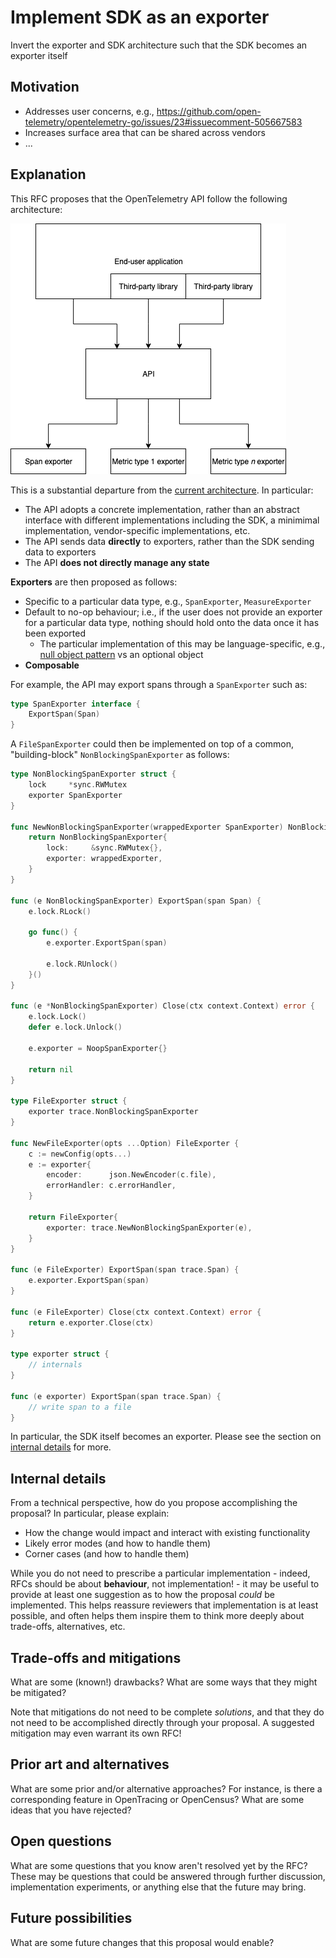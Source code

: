 # Implement SDK as an exporter

Invert the exporter and SDK architecture such that the SDK becomes an exporter itself

## Motivation

* Addresses user concerns, e.g., https://github.com/open-telemetry/opentelemetry-go/issues/23#issuecomment-505667583
* Increases surface area that can be shared across vendors
* ...

## Explanation

This RFC proposes that the OpenTelemetry API follow the following architecture:

![Proposed API architecture](./0000-api-architecture.png)

This is a substantial departure from the [current architecture](https://github.com/open-telemetry/opentelemetry-specification/blob/master/specification/language-library-design.png). In particular:

* The API adopts a concrete implementation, rather than an abstract interface with different implementations including the SDK, a minimimal implementation, vendor-specific implementations, etc.
* The API sends data **directly** to exporters, rather than the SDK sending data to exporters
* The API **does not directly manage any state**

**Exporters** are then proposed as follows:

* Specific to a particular data type, e.g., `SpanExporter`, `MeasureExporter`
* Default to no-op behaviour; i.e., if the user does not provide an exporter for a particular data type, nothing should hold onto the data once it has been exported
  * The particular implementation of this may be language-specific, e.g., [null object pattern](https://en.wikipedia.org/wiki/Null_object_pattern) vs an optional object
* **Composable**

For example, the API may export spans through a `SpanExporter` such as:

```go
type SpanExporter interface {
	ExportSpan(Span)
}
```

A `FileSpanExporter` could then be implemented on top of a common, "building-block" `NonBlockingSpanExporter` as follows:

```go
type NonBlockingSpanExporter struct {
	lock     *sync.RWMutex
	exporter SpanExporter
}

func NewNonBlockingSpanExporter(wrappedExporter SpanExporter) NonBlockingSpanExporter {
	return NonBlockingSpanExporter{
		lock:     &sync.RWMutex{},
		exporter: wrappedExporter,
	}
}

func (e NonBlockingSpanExporter) ExportSpan(span Span) {
	e.lock.RLock()

	go func() {
		e.exporter.ExportSpan(span)

		e.lock.RUnlock()
	}()
}

func (e *NonBlockingSpanExporter) Close(ctx context.Context) error {
	e.lock.Lock()
	defer e.lock.Unlock()

	e.exporter = NoopSpanExporter{}

	return nil
}

type FileExporter struct {
	exporter trace.NonBlockingSpanExporter
}

func NewFileExporter(opts ...Option) FileExporter {
	c := newConfig(opts...)
	e := exporter{
		encoder:      json.NewEncoder(c.file),
		errorHandler: c.errorHandler,
	}

	return FileExporter{
		exporter: trace.NewNonBlockingSpanExporter(e),
	}
}

func (e FileExporter) ExportSpan(span trace.Span) {
	e.exporter.ExportSpan(span)
}

func (e FileExporter) Close(ctx context.Context) error {
	return e.exporter.Close(ctx)
}

type exporter struct {
	// internals
}

func (e exporter) ExportSpan(span trace.Span) {
	// write span to a file
}
```

In particular, the SDK itself becomes an exporter. Please see the section on [internal details](#internal-details) for more.

## Internal details

From a technical perspective, how do you propose accomplishing the proposal? In particular, please explain:

* How the change would impact and interact with existing functionality
* Likely error modes (and how to handle them)
* Corner cases (and how to handle them)

While you do not need to prescribe a particular implementation - indeed, RFCs should be about **behaviour**, not implementation! - it may be useful to provide at least one suggestion as to how the proposal *could* be implemented. This helps reassure reviewers that implementation is at least possible, and often helps them inspire them to think more deeply about trade-offs, alternatives, etc.

## Trade-offs and mitigations

What are some (known!) drawbacks? What are some ways that they might be mitigated?

Note that mitigations do not need to be complete *solutions*, and that they do not need to be accomplished directly through your proposal. A suggested mitigation may even warrant its own RFC!

## Prior art and alternatives

What are some prior and/or alternative approaches? For instance, is there a corresponding feature in OpenTracing or OpenCensus? What are some ideas that you have rejected?

## Open questions

What are some questions that you know aren't resolved yet by the RFC? These may be questions that could be answered through further discussion, implementation experiments, or anything else that the future may bring.

## Future possibilities

What are some future changes that this proposal would enable?

